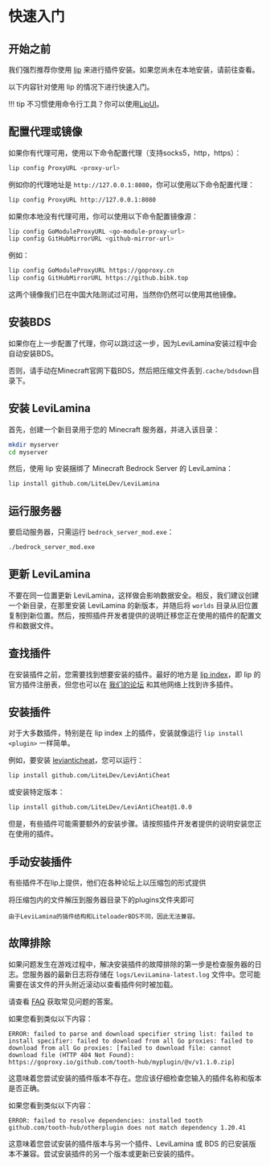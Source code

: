 # 快速入门

## 开始之前

我们强烈推荐你使用 [lip](https://github.com/lippkg/lip) 来进行插件安装。如果您尚未在本地安装，请前往查看。

以下内容针对使用 lip 的情况下进行快速入门。

!!! tip
    不习惯使用命令行工具？你可以使用[LipUI](https://github.com/lippkg/LipUI)。

## 配置代理或镜像

如果你有代理可用，使用以下命令配置代理（支持socks5，http，https）：

```sh
lip config ProxyURL <proxy-url>
```

例如你的代理地址是 `http://127.0.0.1:8080`，你可以使用以下命令配置代理：

```sh
lip config ProxyURL http://127.0.0.1:8080
```

如果你本地没有代理可用，你可以使用以下命令配置镜像源：

```sh
lip config GoModuleProxyURL <go-module-proxy-url>
lip config GitHubMirrorURL <github-mirror-url>
```

例如：

```sh
lip config GoModuleProxyURL https://goproxy.cn
lip config GitHubMirrorURL https://github.bibk.top
```

这两个镜像我们已在中国大陆测试过可用，当然你仍然可以使用其他镜像。

## 安装BDS

如果你在上一步配置了代理，你可以跳过这一步，因为LeviLamina安装过程中会自动安装BDS。

否则，请手动在Minecraft官网下载BDS，然后把压缩文件丢到`.cache/bdsdown`目录下。

## 安装 LeviLamina

首先，创建一个新目录用于您的 Minecraft 服务器，并进入该目录：

```sh
mkdir myserver
cd myserver
```

然后，使用 lip 安装捆绑了 Minecraft Bedrock Server 的 LeviLamina：

```sh
lip install github.com/LiteLDev/LeviLamina
```

## 运行服务器

要启动服务器，只需运行 `bedrock_server_mod.exe`：

```sh
./bedrock_server_mod.exe
```

## 更新 LeviLamina

不要在同一位置更新 LeviLamina，这样做会影响数据安全。相反，我们建议创建一个新目录，在那里安装 LeviLamina 的新版本，并随后将 `worlds` 目录从旧位置复制到新位置。然后，按照插件开发者提供的说明迁移您正在使用的插件的配置文件和数据文件。

## 查找插件

在安装插件之前，您需要找到想要安装的插件。最好的地方是 [lip index](https://www.lippkg.com)，即 lip 的官方插件注册表，但您也可以在 [我们的论坛](https://bbs.liteldev.com/) 和其他网络上找到许多插件。

## 安装插件

对于大多数插件，特别是在 lip index 上的插件，安装就像运行 `lip install <plugin>` 一样简单。

例如，要安装 [levianticheat](https://github.com/LiteLDev/LeviAntiCheat)，您可以运行：

```sh
lip install github.com/LiteLDev/LeviAntiCheat
```

或安装特定版本：

```sh
lip install github.com/LiteLDev/LeviAntiCheat@1.0.0
```

但是，有些插件可能需要额外的安装步骤。请按照插件开发者提供的说明安装您正在使用的插件。

## 手动安装插件
有些插件不在lip上提供，他们在各种论坛上以压缩包的形式提供                                 

将压缩包内的文件解压到服务器目录下的plugins文件夹即可

    由于LeviLamina的插件结构和LiteloaderBDS不同，因此无法兼容。

## 故障排除

如果问题发生在游戏过程中，解决安装插件的故障排除的第一步是检查服务器的日志。您服务器的最新日志将存储在 `logs/LeviLamina-latest.log` 文件中。您可能需要在该文件的开头附近滚动以查看插件何时被加载。

请查看 [FAQ](faq.md) 获取常见问题的答案。

如果您看到类似以下内容：

```plaintext
ERROR: failed to parse and download specifier string list: failed to install specifier: failed to download from all Go proxies: failed to download from all Go proxies: [failed to download file: cannot download file (HTTP 404 Not Found): https://goproxy.io/github.com/tooth-hub/myplugin/@v/v1.1.0.zip]
```

这意味着您尝试安装的插件版本不存在。您应该仔细检查您输入的插件名称和版本是否正确。

如果您看到类似以下内容：

```plaintext
ERROR: failed to resolve dependencies: installed tooth github.com/tooth-hub/otherplugin does not match dependency 1.20.41
```

这意味着您尝试安装的插件版本与另一个插件、LeviLamina 或 BDS 的已安装版本不兼容。尝试安装插件的另一个版本或更新已安装的插件。
